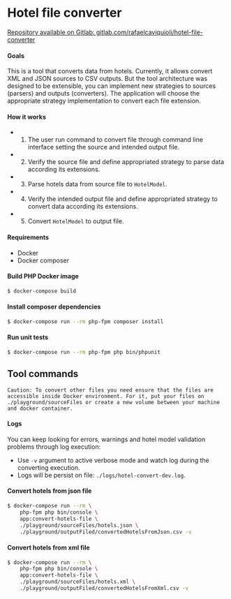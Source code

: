 # Hotel file converter

[Repository available on Gitlab: gitlab.com/rafaelcaviquioli/hotel-file-converter](https://gitlab.com/rafaelcaviquioli/hotel-file-converter)

#### Goals

This is a tool that converts data from hotels. Currently, it allows convert XML and JSON sources to CSV outputs. But the tool architecture was designed to be extensible, you can implement new strategies to sources (parsers) and outputs (converters). The application will choose the appropriate strategy implementation to convert each file extension.

#### How it works

- 1. The user run command to convert file through command line interface setting the source and  intended output file.
- 2. Verify the source file and define appropriated strategy to parse data according its extensions.
- 3. Parse hotels data from source file to `HotelModel`.
- 4. Verify the intended output file and define appropriated strategy to convert data according its extensions.
- 5. Convert `HotelModel` to output file.

#### Requirements

- Docker
- Docker composer

#### Build PHP Docker image

```bash
$ docker-compose build
```

#### Install composer dependencies

```bash
$ docker-compose run --rm php-fpm composer install
```

#### Run unit tests

```bash
$ docker-compose run --rm php-fpm php bin/phpunit
```

## Tool commands

`Caution: To convert other files you need ensure that the files are accessible inside Docker environment. For it, put your files on ./playground/sourceFiles or create a new volume between your machine and docker container.`

#### Logs

You can keep looking for errors, warnings and hotel model validation problems through log execution:

- Use `-v` argument to active verbose mode and watch log during the converting execution.
- Logs will be persist on file: `./logs/hotel-convert-dev.log`.

#### Convert hotels from json file

```bash
$ docker-compose run --rm \
    php-fpm php bin/console \
    app:convert-hotels-file \
    ./playground/sourceFiles/hotels.json \
    ./playground/outputFiled/convertedHotelsFromJson.csv -v
```

#### Convert hotels from xml file

```bash
$ docker-compose run --rm \
    php-fpm php bin/console \
    app:convert-hotels-file \
    ./playground/sourceFiles/hotels.xml \
    ./playground/outputFiled/convertedHotelsFromXml.csv -v
```